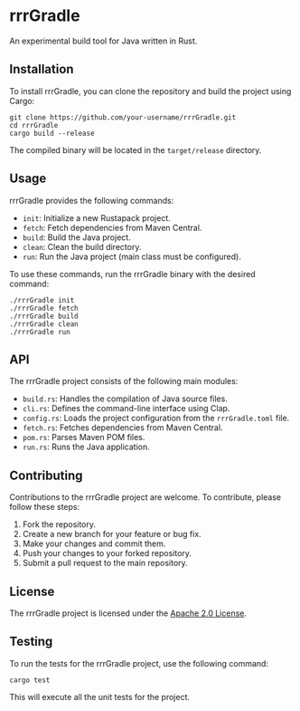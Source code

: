 # rrrGradle

An experimental build tool for Java written in Rust.

## Installation

To install rrrGradle, you can clone the repository and build the project using Cargo:

```
git clone https://github.com/your-username/rrrGradle.git
cd rrrGradle
cargo build --release
```

The compiled binary will be located in the `target/release` directory.

## Usage

rrrGradle provides the following commands:

- `init`: Initialize a new Rustapack project.
- `fetch`: Fetch dependencies from Maven Central.
- `build`: Build the Java project.
- `clean`: Clean the build directory.
- `run`: Run the Java project (main class must be configured).

To use these commands, run the rrrGradle binary with the desired command:

```
./rrrGradle init
./rrrGradle fetch
./rrrGradle build
./rrrGradle clean
./rrrGradle run
```

## API

The rrrGradle project consists of the following main modules:

- `build.rs`: Handles the compilation of Java source files.
- `cli.rs`: Defines the command-line interface using Clap.
- `config.rs`: Loads the project configuration from the `rrrGradle.toml` file.
- `fetch.rs`: Fetches dependencies from Maven Central.
- `pom.rs`: Parses Maven POM files.
- `run.rs`: Runs the Java application.

## Contributing

Contributions to the rrrGradle project are welcome. To contribute, please follow these steps:

1. Fork the repository.
2. Create a new branch for your feature or bug fix.
3. Make your changes and commit them.
4. Push your changes to your forked repository.
5. Submit a pull request to the main repository.

## License

The rrrGradle project is licensed under the [Apache 2.0 License](LICENSE).

## Testing

To run the tests for the rrrGradle project, use the following command:

```
cargo test
```

This will execute all the unit tests for the project.